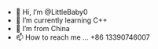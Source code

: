 - 👋 Hi, I’m @LittleBaby0
- 🌱 I’m currently learning C++
- 💞️ I’m from China
- 📫 How to reach me ... +86 13390746007

<!---
LittleBaby0/LittleBaby0 is a ✨ special ✨ repository because its `README.md` (this file) appears on your GitHub profile.
You can click the Preview link to take a look at your changes.
--->
